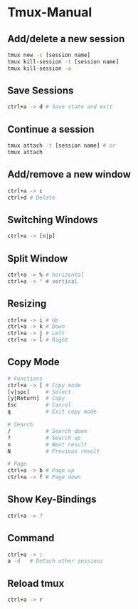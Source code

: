# Tmux-Manual

## Add/delete a new session

```bash
tmux new -s [session name]
tmux kill-session -t [session name]
tmux kill-session -a
```

## Save Sessions

```bash
ctrl+a -> d # Save state and exit
```

## Continue a session

```bash
tmux attach -t [session name] # or
tmux attach
```

## Add/remove a new window

```bash
ctrl+a -> c
ctrl+d # Delete
```

## Switching Windows

```bash
ctrl+a -> [n|p]
```

## Split Window

```bash
ctrl+a -> % # horizontal
ctrl+a -> " # vertical
```

## Resizing

```bash
ctrl+a -> i # Up
ctrl+a -> k # Down
ctrl+a -> j # Left
ctrl+a -> l # Right
```

## Copy Mode

```bash
# Functions
ctrl+a -> [ # Copy mode
[v|spc]     # Select
[y|Return]  # Copy
Esc         # Cancel
q           # Exit copy mode

# Search 
/           # Search down
?           # Search up
n           # Next result
N           # Previous result

# Page
ctrl+a -> b # Page up
ctrl+a -> f # Page down
```

## Show Key-Bindings

```bash
ctrl+a -> ?
```

## Command

```bash
ctrl+a -> :
a -d   # Detach other sessions
```

## Reload tmux

```bash
ctrl+a -> r
```

